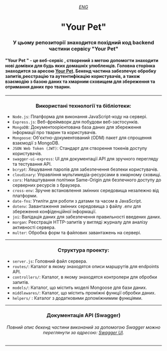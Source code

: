###### <div align=center>[ENG](README.eng.md)</div>

# <div align=center> "Your Pet"</div>

### <div align=center>У цьому репозиторії знаходится похідний код backend частини сервісу "Your Pet"</div>

#### "Your Pet " - це веб-сервіс , створений з метою допомогти знаходити нові домівки для будь яких домашніх улюбленців. Головна сторінка знаходится за аресою [Your Pet](https://pavelpereverzev1.github.io/yourPets-project-front/). Бекенд частина забезпечує обробку запитів,реєстрацію та аутентифікацію користувачів, а також взаємодію з базою даних та хмарним сховищем для збереження та отримання даних про тварин.

---

### <div align=center>Використані технології та бібліотеки:</div>

- `Node.js`: Платформа для виконання JavaScript-коду на сервері.
- `Express.js`: Веб-фреймворк для побудови веб-застосунків.
- `MongoDB`: Документоорієнтована база даних для збереження інформації про тварин та користувачів.
- `Mongoose`: Об'єктно-документований (ODM) пакет для спрощення взаємодії з MongoDB.
- `JSON Web Token (JWT)`: Стандарт для створення токенів доступу користувачів.
- `swagger-ui-express`: UI для документації API для зручного перегляду та тестування API.
- `bcrypt`: Хешування паролів для забезпечення безпеки користувачів.
- `cloudinary`: Управління мультимедіа-ресурсами в хмарному сховищі.
- `cors`: Налаштування політики Same-Origin для безпечного доступу до серверних ресурсів з браузера.
- `cross-env`: Зручне встановлення змінних середовища незалежно від платформи.
- `date-fns`: Утиліти для роботи з датами та часом в JavaScript.
- `dotenv`: Завантаження змінних середовища з файлу .env для збереження конфіденційної інформації.
- `joi`: Валідація даних для забезпечення правильності введених даних.
- `morgan`: Реєстрація HTTP-запитів у вигляді журналу для аналізу активності сервера.
- `multer`: Обробка форм та файлових завантажень на сервері.

---

### <div align=center>Структура проекту:</div>

- `server.js`: Головний файл сервера.
- `routes/`: Каталог в якому знаходятся описи маршрутів для endpoints API.
- `controllers/`: Каталог, в якому знаходятся контролери для обробки запитів.
- `models/`: Каталог, що містить моделі Mongoose для бази даних.
- `middlewares/`: Каталог, що містить проміжні функції обробки даних.
- `helpers/` : Каталог з додатковими допоміжнимим функціями.

---

### <div align=center>Документація API (Swagger)</div>

###### <div align=center>Повний опис бєкенд частини виконаний за допомогою Swagger можно переглянути за адресою: [Swagger UI](https://yourpets-project-backend.onrender.com/api-docs/).</div>

---
